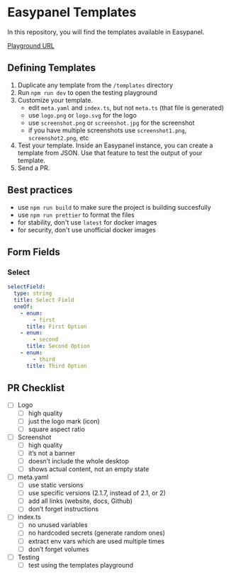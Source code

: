 # Easypanel Templates

In this repository, you will find the templates available in Easypanel.

[Playground URL](https://easypanel-templates.netlify.app/)

## Defining Templates

1. Duplicate any template from the `/templates` directory
2. Run `npm run dev` to open the testing playground
3. Customize your template.
   - edit `meta.yaml` and `index.ts`, but not `meta.ts` (that file is generated)
   - use `logo.png` or `logo.svg` for the logo
   - use `screenshot.png` or `screenshot.jpg` for the screenshot
   - if you have multiple screenshots use `screenshot1.png`, `screenshot2.png`,
     etc
4. Test your template. Inside an Easypanel instance, you can create a template
   from JSON. Use that feature to test the output of your template.
5. Send a PR.

## Best practices

- use `npm run build` to make sure the project is building succesfully
- use `npm run prettier` to format the files
- for stability, don't use `latest` for docker images
- for security, don't use unofficial docker images

## Form Fields

### Select

```yaml
selectField:
  type: string
  title: Select Field
  oneOf:
    - enum:
        - first
      title: First Option
    - enum:
        - second
      title: Second Option
    - enum:
        - third
      title: Third Option
```

## PR Checklist

- [ ]  Logo
    - [ ]  high quality
    - [ ]  just the logo mark (icon)
    - [ ]  square aspect ratio
- [ ]  Screenshot
    - [ ]  high quality
    - [ ]  it’s not a banner
    - [ ]  doesn’t include the whole desktop
    - [ ]  shows actual content, not an empty state
- [ ]  meta.yaml
    - [ ]  use static versions
    - [ ]  use specific versions (2.1.7, instead of 2.1, or 2)
    - [ ]  add all links (website, docs, Github)
    - [ ]  don’t forget instructions
- [ ]  index.ts
    - [ ]  no unused variables
    - [ ]  no hardcoded secrets (generate random ones)
    - [ ]  extract env vars which are used multiple times
    - [ ]  don’t forget volumes
- [ ]  Testing
    - [ ]  test using the templates playground
